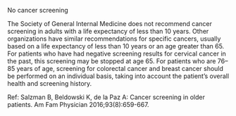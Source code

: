 No cancer screening

The Society of General Internal Medicine does not recommend cancer screening in adults with a life expectancy of less than 10 years. Other organizations have similar recommendations for specific cancers, usually based on a life expectancy of less than 10 years or an age greater than 65. For patients who have had negative screening results for cervical cancer in the past, this screening may be stopped at age 65. For patients who are 76–85 years of age, screening for colorectal cancer and breast cancer should be performed on an individual basis, taking into account the patient’s overall health and screening history.

Ref: Salzman B, Beldowski K, de la Paz A: Cancer screening in older patients.
Am Fam
Physician 2016;93(8):659-667.
